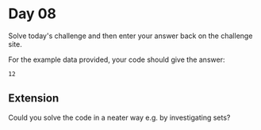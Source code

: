 # Day 08

Solve today's challenge and then enter your answer back on the challenge site.

For the example data provided, your code should give the answer:

```
12
```

## Extension

Could you solve the code in a neater way e.g. by investigating sets?